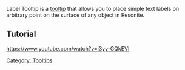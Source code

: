Label Tooltip is a [tooltip](Common_Tooltips "wikilink") that allows you
to place simple text labels on arbitrary point on the surface of any
object in Resonite.

## Tutorial

<youtube><https://www.youtube.com/watch?v=i3yy-GQkEVI></youtube>

[Category: Tooltips](Category:_Tooltips "wikilink")